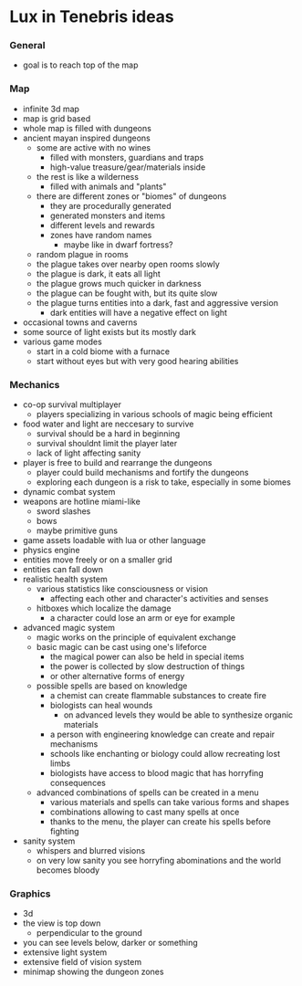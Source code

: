 # Lux in Tenebris ideas
### General
* goal is to reach top of the map
### Map
* infinite 3d map
* map is grid based
* whole map is filled with dungeons
* ancient mayan inspired dungeons
    * some are active with no wines
        * filled with monsters, guardians and traps
        * high-value treasure/gear/materials inside
    * the rest is like a wilderness
        * filled with animals and "plants"
    * there are different zones or "biomes" of dungeons
        * they are procedurally generated
        * generated monsters and items
        * different levels and rewards
        * zones have random names
            * maybe like in dwarf fortress?
    * random plague in rooms
    * the plague takes over nearby open rooms slowly
    * the plague is dark, it eats all light
    * the plague grows much quicker in darkness
    * the plague can be fought with, but its quite slow
    * the plague turns entities into a dark, fast and aggressive version
        * dark entities will have a negative effect on light
* occasional towns and caverns
* some source of light exists but its mostly dark
* various game modes
    * start in a cold biome with a furnace
    * start without eyes but with very good hearing abilities
### Mechanics
* co-op survival multiplayer
    * players specializing in various schools of magic being efficient
* food water and light are neccesary to survive
    * survival should be a hard in beginning
    * survival shouldnt limit the player later
    * lack of light affecting sanity
* player is free to build and rearrange the dungeons
    * player could build mechanisms and fortify the dungeons
    * exploring each dungeon is a risk to take, especially in some biomes
* dynamic combat system
* weapons are hotline miami-like
    * sword slashes
    * bows
    * maybe primitive guns
* game assets loadable with lua or other language
* physics engine
* entities move freely or on a smaller grid
* entities can fall down
* realistic health system
    * various statistics like consciousness or vision
        * affecting each other and character's activities and senses
    * hitboxes which localize the damage
        * a character could lose an arm or eye for example
* advanced magic system
    * magic works on the principle of equivalent exchange
    * basic magic can be cast using one's lifeforce
        * the magical power can also be held in special items
        * the power is collected by slow destruction of things
        * or other alternative forms of energy
    * possible spells are based on knowledge
        * a chemist can create flammable substances to create fire
        * biologists can heal wounds
            * on advanced levels they would be able to synthesize organic materials
        * a person with engineering knowledge can create and repair mechanisms
        * schools like enchanting or biology could allow recreating lost limbs
        * biologists have access to blood magic that has horryfing consequences
    * advanced combinations of spells can be created in a menu
        * various materials and spells can take various forms and shapes
        * combinations allowing to cast many spells at once
        * thanks to the menu, the player can create his spells before fighting
* sanity system
    * whispers and blurred visions
    * on very low sanity you see horryfing abominations and the world becomes bloody
### Graphics
* 3d
* the view is top down
    * perpendicular to the ground
* you can see levels below, darker or something
* extensive light system
* extensive field of vision system
* minimap showing the dungeon zones
